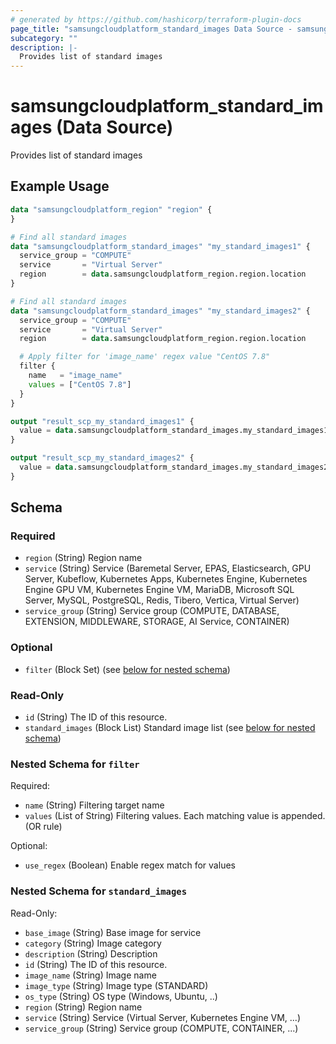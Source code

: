 ```yaml
---
# generated by https://github.com/hashicorp/terraform-plugin-docs
page_title: "samsungcloudplatform_standard_images Data Source - samsungcloudplatform"
subcategory: ""
description: |-
  Provides list of standard images
---
```


# samsungcloudplatform_standard_images (Data Source)

Provides list of standard images

## Example Usage

```terraform
data "samsungcloudplatform_region" "region" {
}

# Find all standard images
data "samsungcloudplatform_standard_images" "my_standard_images1" {
  service_group = "COMPUTE"
  service       = "Virtual Server"
  region        = data.samsungcloudplatform_region.region.location
}

# Find all standard images
data "samsungcloudplatform_standard_images" "my_standard_images2" {
  service_group = "COMPUTE"
  service       = "Virtual Server"
  region        = data.samsungcloudplatform_region.region.location

  # Apply filter for 'image_name' regex value "CentOS 7.8"
  filter {
    name   = "image_name"
    values = ["CentOS 7.8"]
  }
}

output "result_scp_my_standard_images1" {
  value = data.samsungcloudplatform_standard_images.my_standard_images1
}

output "result_scp_my_standard_images2" {
  value = data.samsungcloudplatform_standard_images.my_standard_images2
}
```

<!-- schema generated by tfplugindocs -->
## Schema

### Required

- `region` (String) Region name
- `service` (String) Service (Baremetal Server, EPAS, Elasticsearch, GPU Server, Kubeflow, Kubernetes Apps, Kubernetes Engine, Kubernetes Engine GPU VM, Kubernetes Engine VM, MariaDB, Microsoft SQL Server, MySQL, PostgreSQL, Redis, Tibero, Vertica, Virtual Server)
- `service_group` (String) Service group (COMPUTE, DATABASE, EXTENSION, MIDDLEWARE, STORAGE, AI Service, CONTAINER)

### Optional

- `filter` (Block Set) (see [below for nested schema](#nestedblock--filter))

### Read-Only

- `id` (String) The ID of this resource.
- `standard_images` (Block List) Standard image list (see [below for nested schema](#nestedblock--standard_images))

<a id="nestedblock--filter"></a>
### Nested Schema for `filter`

Required:

- `name` (String) Filtering target name
- `values` (List of String) Filtering values. Each matching value is appended. (OR rule)

Optional:

- `use_regex` (Boolean) Enable regex match for values


<a id="nestedblock--standard_images"></a>
### Nested Schema for `standard_images`

Read-Only:

- `base_image` (String) Base image for service
- `category` (String) Image category
- `description` (String) Description
- `id` (String) The ID of this resource.
- `image_name` (String) Image name
- `image_type` (String) Image type (STANDARD)
- `os_type` (String) OS type (Windows, Ubuntu, ..)
- `region` (String) Region name
- `service` (String) Service (Virtual Server, Kubernetes Engine VM, ...)
- `service_group` (String) Service group (COMPUTE, CONTAINER, ...)


